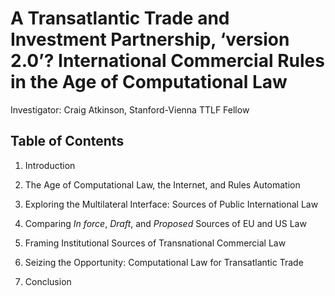# A Transatlantic Trade and Investment Partnership, ‘version 2.0’? International Commercial Rules in the Age of Computational Law

Investigator: Craig Atkinson, Stanford-Vienna TTLF Fellow

## Table of Contents

1. Introduction

2. The Age of Computational Law, the Internet, and Rules Automation

3. Exploring the Multilateral Interface: Sources of Public International Law

4. Comparing *In force*, *Draft*, and *Proposed* Sources of EU and US Law

5. Framing Institutional Sources of Transnational Commercial Law

6. Seizing the Opportunity: Computational Law for Transatlantic Trade

7. Conclusion


